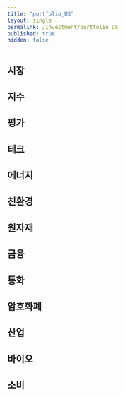 ```yaml
---
title: "portfolio_US"
layout: single
permalink: /investment/portfolio_US
published: true
hidden: false
---
```


<head>
  <base target="_blank">
</head>

## 시장

<script type="text/javascript" src="https://s3.tradingview.com/external-embedding/embed-widget-market-overview.js" async>
{
	"colorTheme"			: "dark",
	"dateRange"				: "1D",
	"showChart"				: true,
	"locale"				: "en",
	"largeChartUrl"			: "",
	"isTransparent"			: true,
	"showSymbolLogo"		: false,
	"showFloatingTooltip"	: false,
	"width"					: "400",
	"height"				: "1050",
	"plotLineColorGrowing"				: "rgba( 0   ,0   ,255 ,1    )",
	"belowLineFillColorGrowing"			: "rgba( 0   ,0   ,255 ,0.25 )",
	"belowLineFillColorGrowingBottom"	: "rgba( 0   ,0   ,255 ,0.1  )",
	"plotLineColorFalling"				: "rgba( 255 ,0   ,0   ,1    )",
	"belowLineFillColorFalling"			: "rgba( 255 ,0   ,0   ,0.25 )",
	"belowLineFillColorFallingBottom"	: "rgba( 255 ,0   ,0   ,0.1  )",
	"gridLineColor"						: "rgba( 255 ,255 ,255 ,0.25 )",
	"scaleFontColor"					: "rgba( 255 ,255 ,255 ,1    )",
	"symbolActiveColor"					: "rgba( 16  ,16  ,16  ,1    )",
	"tabs": [
		{
			"symbols": [
				{	"s": "AMEX:VT"		,"d": "전세계"			},
				{	"s": "AMEX:EDC"		,"d": "신흥   | +3X"	},
				{	"s": "AMEX:EDZ"		,"d": "신흥   | -3X"	},
				{	"s": "AMEX:INDL"	,"d": "인도   | +3X"	},
				{	"s": "AMEX:RUSL"	,"d": "러시아  | +2X"	},
				{	"s": "AMEX:YINN"	,"d": "중국   | +3X"	},
				{	"s": "AMEX:YANG"	,"d": "중국   | -3X"	},
				{	"s": "AMEX:KORU"	,"d": "한국   | +3X"	},
				{	"s": "AMEX:MEXX"	,"d": "멕시코  | +3X"	},
				{	"s": "AMEX:UBR"		,"d": "브라질  | +2X"	},
				{	"s": "AMEX:BZQ"		,"d": "브라질  | -2X"	},
				{	"s": "AMEX:EFO"		,"d": "EAFE  | +2X"		},
				{	"s": "AMEX:EURL"	,"d": "유럽   | +3X"	},
				{	"s": "AMEX:EFU"		,"d": "EAFE  | -2X"		}
			]
		}
	]
}
</script>

<script type="text/javascript" src="https://s3.tradingview.com/external-embedding/embed-widget-market-quotes.js" async>
{
	"width": "600",
	"height": "600",
	"symbolsGroups": [
		{
			"symbols": [
				{"name": "AMEX:VT",   "displayName": "VT   | 전세계"        },
				{"name": "AMEX:EDC",  "displayName": "EDC  | 신흥   | +3X" },
				{"name": "AMEX:EDZ",  "displayName": "EDZ  | 신흥   | -3X" },
				{"name": "AMEX:INDL", "displayName": "INDL | 인도   | +3X" },
				{"name": "AMEX:RUSL", "displayName": "RUSL | 러시아  | +2X" },
				{"name": "AMEX:YINN", "displayName": "YINN | 중국   | +3X" },
				{"name": "AMEX:YANG", "displayName": "YANG | 중국   | -3X" },
				{"name": "AMEX:KORU", "displayName": "KORU | 한국   | +3X" },
				{"name": "AMEX:MEXX", "displayName": "MEXX | 멕시코  | +3X" },
				{"name": "AMEX:UBR",  "displayName": "UBR  | 브라질  | +2X" },
				{"name": "AMEX:BZQ",  "displayName": "BZQ  | 브라질  | -2X" },
				{"name": "AMEX:EURL", "displayName": "EURL | 유럽   | +3X" },
				{"name": "AMEX:EFO",  "displayName": "EFO  | EAFE  | +2X" },
				{"name": "AMEX:EFU",  "displayName": "EFU  | EAFE  | -2X" }
			]
		}
	],
	"showSymbolLogo": false,
	"colorTheme": "dark",
	"isTransparent": true,
	"locale": "en"
}
</script>

## 지수

<script type="text/javascript" src="https://s3.tradingview.com/external-embedding/embed-widget-market-quotes.js" async>
{
	"width": "600",
	"height": "500",
	"symbolsGroups": [
		{
			"symbols": [
				{"name": "AMEX:UDOW",     "displayName": "UDOW | 다우존스  | +3X" },
				{"name": "AMEX:SDOW",     "displayName": "SDOW | 다우존스  | -3X" },
				{"name": "NASDAQ:TQQQ",   "displayName": "TQQQ | 나스닥    | +3X" },
				{"name": "NASDAQ:SQQQ",   "displayName": "SQQQ | 나스닥    | -3X" },
				{"name": "AMEX:UPRO",     "displayName": "UPRO | S&P500  | +3X" },
				{"name": "AMEX:SPXU",     "displayName": "SPXU | S&P500  | -3X" },
				{"name": "AMEX:URTY",     "displayName": "URTY | 러셀2000 | +3X" },
				{"name": "AMEX:SRTY",     "displayName": "SRTY | 러셀2000 | -3X" },
				{"name": "AMEX:TNA",      "displayName": "TNA  | 소형     | +3X" },
				{"name": "AMEX:TZA",      "displayName": "TZA  | 소형     | -3X" },
				{"name": "AMEX:SVXY",     "displayName": "SVXY | VIX     | -X"  },
				{"name": "AMEX:UVXY",     "displayName": "UVXY | VIX     | +X"  }
			]
		}
	],
	"showSymbolLogo": false,
	"colorTheme": "dark",
	"isTransparent": true,
	"locale": "en"
}
</script>

## 평가

<script type="text/javascript" src="https://s3.tradingview.com/external-embedding/embed-widget-market-quotes.js" async>
{
	"width": "600",
	"height": "500",
	"symbolsGroups": [
		{
			"symbols": [
				{"name": "AMEX:HIBL",   "displayName": "HIBL | S&P500 하이 베타 | +3X"         },
				{"name": "AMEX:HIBS",   "displayName": "HIBS | S&P500 하이 베타 | -3X"         },
				{"name": "AMEX:ARKK",   "displayName": "ARKK | 혁신            | +X"          },
				{"name": "NASDAQ:SARK", "displayName": "SARK | 혁신            | -X"          },
				{"name": "AMEX:IWF",    "displayName": "IWF  | 성장            | 대형"         },
				{"name": "AMEX:USMV",   "displayName": "USMV | 성장            | 저변동"        },
				{"name": "AMEX:AVUS",   "displayName": "AVUS | 가치            | 종합"         },
				{"name": "AMEX:VTV",    "displayName": "VTV  | 가치            | 대형"         },
				{"name": "AMEX:SWAN",   "displayName": "SWAN | 방어            | 채권+옵션"     },
				{"name": "AMEX:DMRL",   "displayName": "DMRL | 방어            | 주식+채권+현금" },
				{"name": "AMEX:NTSX",   "displayName": "NTSX | 방어            | 주식+채권"     }
			]
		}
	],
	"showSymbolLogo": false,
	"colorTheme": "dark",
	"isTransparent": true,
	"locale": "en"
}
</script>

## 테크

<script type="text/javascript" src="https://s3.tradingview.com/external-embedding/embed-widget-market-quotes.js" async>
{
	"width": "600",
	"height": "500",
	"symbolsGroups": [
		{
			"symbols": [
				{"name": "AMEX:TECL",     "displayName": "TECL | 테크   | +3X"    },
				{"name": "AMEX:TECS",     "displayName": "TECS | 테크   | -3X"    },
				{"name": "AMEX:FNGU",     "displayName": "FNGU | FANG  | +3X"    },
				{"name": "AMEX:FNGD",     "displayName": "FNGD | FANG  | -3X"    },
				{"name": "AMEX:SOXL",     "displayName": "SOXL | 반도체  | +3X"   },
				{"name": "AMEX:SOXS",     "displayName": "SOXS | 반도체  | -3X"   },
				{"name": "AMEX:UBOT",     "displayName": "UBOT | 로봇/AI"         },
				{"name": "AMEX:XLC",      "displayName": "XLC  | 통신"            },
				{"name": "AMEX:KARS",     "displayName": "KARS | 미래차 | 종합"    },
				{"name": "NASDAQ:DRIV",   "displayName": "DRIV | 미래차 | 자율주행" },
				{"name": "AMEX:METV",     "displayName": "METV | 메타버스"         }
			]
		}
	],
	"showSymbolLogo": false,
	"colorTheme": "dark",
	"isTransparent": true,
	"locale": "en"
}
</script>

## 에너지

<script type="text/javascript" src="https://s3.tradingview.com/external-embedding/embed-widget-market-quotes.js" async>
{
	"width": "600",
	"height": "550",
	"symbolsGroups": [
		{
			"symbols": [
				{"name": "AMEX:GUSH",   "displayName": "GUSH | 석유/가스 | +2X" },
				{"name": "AMEX:DRIP",   "displayName": "DRIP | 석유/가스 | -2X" },
				{"name": "AMEX:UCO",    "displayName": "UCO  | 석유     | +2X" },
				{"name": "AMEX:SCO",    "displayName": "SCO  | 석유     | -2X" },
				{"name": "AMEX:NRGU",   "displayName": "NRGU | 석유 업체 | +3X" },
				{"name": "AMEX:NRGD",   "displayName": "NRGD | 석유 업체 | -3X" },
				{"name": "AMEX:BOIL",   "displayName": "BOIL | 가스     | +2X" },
				{"name": "AMEX:KOLD",   "displayName": "KOLD | 가스     | -2X" },
				{"name": "AMEX:ERX",    "displayName": "ERX  | 에너지    | +2X" },
				{"name": "AMEX:ERY",    "displayName": "ERY  | 에너지    | -2X" },
				{"name": "AMEX:PXE",    "displayName": "PXE  | 에너지 생산"      },
				{"name": "AMEX:UPW",    "displayName": "UPW  | 유틸리티  | +2X" },
				{"name": "AMEX:SDP",    "displayName": "SDP  | 유틸리티  | -2X" }
			]
		}
	],
	"showSymbolLogo": false,
	"colorTheme": "dark",
	"isTransparent": true,
	"locale": "en"
}
</script>

## 친환경

<script type="text/javascript" src="https://s3.tradingview.com/external-embedding/embed-widget-market-quotes.js" async>
{
	"width": "600",
	"height": "450",
	"symbolsGroups": [
		{
			"symbols": [
				{"name": "NASDAQ:ICLN",     "displayName": "ICLN | 종합   | 세계"   },
				{"name": "NASDAQ:QCLN",     "displayName": "QCLN | 종합   | 미국"   },
				{"name": "AMEX:TAN",        "displayName": "TAN  | 에너지 | 태양"   },
				{"name": "AMEX:FAN",        "displayName": "FAN  | 에너지 | 풍력"   },
				{"name": "NASDAQ:PHO",      "displayName": "PHO  | 에너지 | 수자원" },
				{"name": "NASDAQ:HYDR",     "displayName": "HYDR | 에너지 | 수소"   },
				{"name": "AMEX:CRBN",       "displayName": "CRBN | 탄소   | 저탄소" },
				{"name": "AMEX:KRBN",       "displayName": "KRBN | 탄소   | 배출권" },
				{"name": "AMEX:LIT",        "displayName": "LIT  | 배터리 | 리튬"   },
				{"name": "NASDAQ:GRID",     "displayName": "GRID | 배터리 | 그리드" }
			]
		}
	],
	"showSymbolLogo": false,
	"colorTheme": "dark",
	"isTransparent": true,
	"locale": "en"
}
</script>

## 원자재

<script type="text/javascript" src="https://s3.tradingview.com/external-embedding/embed-widget-market-quotes.js" async>
{
	"width": "600",
	"height": "500",
	"symbolsGroups": [
		{
			"symbols": [
				{"name": "AMEX:UGL",     "displayName": "UGL  | 금   | +2X" },
				{"name": "AMEX:GLL",     "displayName": "GLL  | 금   | -2X" },
				{"name": "AMEX:NUGT",    "displayName": "NUGT | 금광 | +2X" },
				{"name": "AMEX:DUST",    "displayName": "DUST | 금광 | -2X" },
				{"name": "AMEX:AGQ",     "displayName": "AGQ  | 은   | +2X" },
				{"name": "AMEX:ZSL",     "displayName": "ZSL  | 은   | -2X" },
				{"name": "AMEX:JJT",     "displayName": "JJT  | 주석"       },
				{"name": "AMEX:LD",      "displayName": "LD   | 납"         },
				{"name": "AMEX:URNM",    "displayName": "URNM | 우라늄"      },
				{"name": "AMEX:REMX",    "displayName": "REMX | 희토류"      },
				{"name": "AMEX:JO",      "displayName": "JO   | 커피"       }
			]
		}
	],
	"showSymbolLogo": false,
	"colorTheme": "dark",
	"isTransparent": true,
	"locale": "en"
}
</script>

## 금융

<script type="text/javascript" src="https://s3.tradingview.com/external-embedding/embed-widget-market-quotes.js" async>
{
	"width": "600",
	"height": "350",
	"symbolsGroups": [
		{
			"symbols": [
				{"name": "AMEX:FAS",        "displayName": "FAS  | 금융    | +3X" },
				{"name": "AMEX:FAX",        "displayName": "FAX  | 금융    | -3X" },
				{"name": "AMEX:BNKU",       "displayName": "BNKU | 대형은행 | +3X" },
				{"name": "AMEX:BNKD",       "displayName": "BNKD | 대형은행 | -3X" },
				{"name": "AMEX:DPST",       "displayName": "DPST | 지역은행 | +3X" },
				{"name": "AMEX:IPO",        "displayName": "IPO  | IPO"          },
				{"name": "NASDAQ:FINX",     "displayName": "FINX | 핀테크"         },
				{"name": "AMEX:ARKF",       "displayName": "ARKF | 핀테크"         }
			]
		}
	],
	"showSymbolLogo": false,
	"colorTheme": "dark",
	"isTransparent": true,
	"locale": "en"
}
</script>

## 통화

<script type="text/javascript" src="https://s3.tradingview.com/external-embedding/embed-widget-market-quotes.js" async>
{
	"width": "600",
	"height": "500",
	"symbolsGroups": [
		{
			"symbols": [
				{"name": "AMEX:TMF",     "displayName": "TMF | 채권(20y) | +3X"   },
				{"name": "AMEX:TMV",     "displayName": "TMV | 채권(20y) | -3X"   },
				{"name": "AMEX:TYD",     "displayName": "TYD | 채권(10y) | +3X"   },
				{"name": "AMEX:TYO",     "displayName": "TYO | 채권(10y) | -3X"   },
				{"name": "AMEX:DBV",     "displayName": "DBV | 외환      | G10"   },
				{"name": "AMEX:FXE",     "displayName": "FXE | 외환      | 유로"   },
				{"name": "AMEX:FXC",     "displayName": "FXC | 외환      | 캐나다" },
				{"name": "AMEX:FXB",     "displayName": "FXB | 외환      | 영국"   },
				{"name": "AMEX:FXF",     "displayName": "FXF | 외환      | 스위스" },
				{"name": "AMEX:FXA",     "displayName": "FXA | 외환      | 호주"   },
				{"name": "AMEX:FXY",     "displayName": "FXY | 외환      | 일본"   }
			]
		}
	],
	"showSymbolLogo": false,
	"colorTheme": "dark",
	"isTransparent": true,
	"locale": "en"
}
</script>

## 암호화폐

<script type="text/javascript" src="https://s3.tradingview.com/external-embedding/embed-widget-market-quotes.js" async>
{
	"width": "600",
	"height": "300",
	"symbolsGroups": [
		{
			"symbols": [
				{"name": "AMEX:BITO",     "displayName": "BITO | 비트코인"     },
				{"name": "AMEX:BITQ",     "displayName": "BITQ | 암호화폐 기업" },
				{"name": "AMEX:BLOK",     "displayName": "BLOK | 블록체인 기업" },
				{"name": "NASDAQ:BLCN",   "displayName": "BLCN | 블록체인 기업" },
				{"name": "NASDAQ:LEGR",   "displayName": "LEGR | 블록체인 기업" },
				{"name": "NASDAQ:BKCH",   "displayName": "BKCH | 블록체인 기업" }
			]
		}
	],
	"showSymbolLogo": false,
	"colorTheme": "dark",
	"isTransparent": true,
	"locale": "en"
}
</script>

## 산업

<script type="text/javascript" src="https://s3.tradingview.com/external-embedding/embed-widget-market-quotes.js" async>
{
	"width": "600",
	"height": "450",
	"symbolsGroups": [
		{
			"symbols": [
				{"name": "AMEX:ARKX",     "displayName": "ARKX | 항공/우주"       },
				{"name": "AMEX:JETS",     "displayName": "JETS | 항공/세계"       },
				{"name": "AMEX:DFEN",     "displayName": "DFEN | 항공/국방 | +3X" },
				{"name": "AMEX:DUSL",     "displayName": "DUSL | 산업     | +3X" },
				{"name": "AMEX:PAVE",     "displayName": "PAVE | 인프라"          },
				{"name": "AMEX:NAIL",     "displayName": "NAIL | 건축     | +3X" },
				{"name": "AMEX:DRN",      "displayName": "DRN  | 부동산    | +3X" },
				{"name": "AMEX:DRV",      "displayName": "DRV  | 부동산    | -3X" },
				{"name": "AMEX:TPOR",     "displayName": "TPOR | 운송     | +3X" },
				{"name": "AMEX:BDRY",     "displayName": "BDRY | 벌크 화물"       }
			]
		}
	],
	"showSymbolLogo": false,
	"colorTheme": "dark",
	"isTransparent": true,
	"locale": "en"
}
</script>

## 바이오

<script type="text/javascript" src="https://s3.tradingview.com/external-embedding/embed-widget-market-quotes.js" async>
{
	"width": "600",
	"height": "250",
	"symbolsGroups": [
		{
			"symbols": [
				{"name": "AMEX:LABU",     "displayName": "LABU | 바이오   | +3X" },
				{"name": "AMEX:LABD",     "displayName": "LABD | 바이오   | -3X" },
				{"name": "AMEX:PILL",     "displayName": "PILL | 제약    | +3X" },
				{"name": "AMEX:CURE",     "displayName": "CURE | 헬스케어 | +3X" },
				{"name": "AMEX:ARKG",     "displayName": "ARKG | 유전공학"       }
			]
		}
	],
	"showSymbolLogo": false,
	"colorTheme": "dark",
	"isTransparent": true,
	"locale": "en"
}
</script>


## 소비

<script type="text/javascript" src="https://s3.tradingview.com/external-embedding/embed-widget-market-quotes.js" async>
{
	"width": "600",
	"height": "350",
	"symbolsGroups": [
		{
			"symbols": [
				{"name": "AMEX:RETL",     "displayName": "RETL | 생필품    | +3X" },
				{"name": "AMEX:XLP",      "displayName": "XLP  | 필수소비재"       },
				{"name": "AMEX:WANT",     "displayName": "WANT | 자유소비재 | +3X" },
				{"name": "AMEX:LUXE",     "displayName": "LUXE | 명품"            },
				{"name": "AMEX:IYC",      "displayName": "IYC  | 소비자 서비스"     },
				{"name": "AMEX:UGE",      "displayName": "UGE  | 소비재 | +2X"    },
				{"name": "AMEX:SZK",      "displayName": "SZK  | 소비재 | -2X"    },
				{"name": "NASDAQ:ESPO",   "displayName": "ESPO | 게임"            }
			]
		}
	],
	"showSymbolLogo": false,
	"colorTheme": "dark",
	"isTransparent": true,
	"locale": "en"
}
</script>
